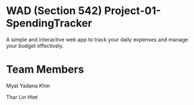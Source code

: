 # WAD (Section 542) Project-01-SpendingTracker
A simple and interactive web app to track your daily expenses and manage your budget effectively.
# Team Members 
Myat Yadana Khin

Thar Lin Htet
